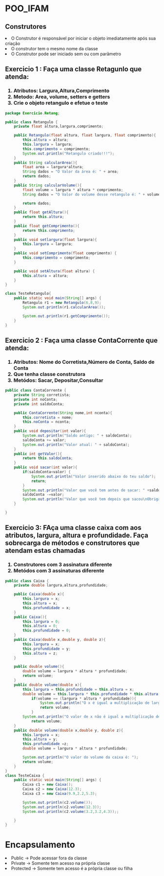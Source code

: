 # POO_IFAM
## Construtores

<li>O Construtor é responsável por iniciar o objeto imediatamente após sua criação</li>
<li>O construtor tem o mesmo nome da classe</li>
<li>O Construtor pode ser iniciado sem ou com parâmetro</li>

## Exercicio 1 : Faça uma classe Retagunlo que atenda:

<h3>
    <ol>
        <li>Atributos: Largura,Altura,Comprimento</li>
        <li>Metodo: Area, volume, setters e getters</li>
        <li>Crie o objeto retangulo e efetue o teste</li>
    </ol>
</h3>

`````java
package Exercicio.Retang;

public class Retangulo {
    private float altura,largura,comprimento;

    public Retangulo(float altura, float largura, float comprimento){
        this.altura = altura;
        this.largura = largura;
        this.comprimento = comprimento;
        System.out.println("Retangulo criado!!!");
    }
    public String calcularArea(){
        float area = largura*altura;
        String dados = "O Valor da área é: " + area;
        return dados;
    }
    public String calcularVolume(){
        float volume = largura * altura * comprimento;
        String dados = "O Valor do volume desse retangulo é: " + volume;

        return dados;
    }
    public float getAltura(){
        return this.altura;
    }
    public float getComprimento(){
        return this.comprimento;
    }
    public void setlargura(float largura){
        this.largura = largura;
    }
    public void setComprimento(float comprimento) {
        this.comprimento = comprimento;
    }

    public void setAltura(float altura) {
        this.altura = altura;
    }
}

class TesteRetangulo{
    public static void main(String[] args) {
        Retangulo r1 = new Retangulo(6,8,9);
        System.out.println(r1.calcularArea());

        System.out.println(r1.getComprimento());
    }
}

``````


## Exercicio 2 : Faça uma classe ContaCorrente que atenda:

<h3>
<ol>
<li>Atributos: Nome do Corretista,Número de Conta, Saldo de Conta</li>
<li>Que tenha classe construtora</li>
<li>Metódos: Sacar, Depositar,Consultar</li>
</ol>

</h3>

````java
public class ContaCorrente {
    private String corretista;
    private int noConta;
    private int saldoConta;

    public ContaCorrente(String nome,int nconta){
        this.corretista = nome;
        this.noConta = nconta;
    }
    public void depositar(int valor){
        System.out.println("Saldo antigo: " + saldoConta);
        saldoConta += valor;
        System.out.println("Valor atual: " + saldoConta);
    }
    public int getValor(){
        return this.saldoConta;
    }
    public void sacar(int valor){
        if(saldoConta<valor) {
            System.out.println("Valor inserido abaixo do teu saldo");
            return;
        }
        System.out.println("Valor que você tem antes de sacar: " +saldoConta);
        saldoConta -=valor;
        System.out.println("Valor que você tem depois que sacou\nObrigado!!!");
    }

}
````

## Exercicio 3: FAça uma classe caixa com aos atributos, largura, altura e profundidade. Faça sobrecarga de métodos e construtores que atendam estas chamadas
<h3>
    <ol>
        <li>Construtores com 3 assinatura diferente</li>
        <li>Metódos com 3 assinaturas diferente</li>
    </ol>
</h3>

````java
public class Caixa {
    private double largura,altura,profundidade;

    public Caixa(double x){
        this.largura = x;
        this.altura = x;
        this.profundidade = x;
    }
    public Caixa(){
        this.largura = 0;
        this.altura = 0;
        this.profundidade = 0;
    }
    public Caixa(double x,double y, double z){
        this.largura = x;
        this.profundidade = y;
        this.altura = z;
    }

    public double volume(){
        double volume = largura * altura * profundidade;
        return volume;
    }
    public double volume(double x){
        this.largura = this.profundidade = this.altura = x;
        double volume = this.largura * this.profundidade * this.altura;
            if(volume == (largura * altura * profundidade)){
                System.out.println("O x é igual a multiplicação de largura,altura e profundidade");
                return volume;
            }
        System.out.println("O valor de x não é igual a multiplicação de largura, altura e profundidade");
            return volume;
    }
    public double volume(double x,double y, double z){
        this.largura = x;
        this.altura = y;
        this.profundidade =z;
        double volume = largura * altura * profundidade;

        System.out.println("O valor do volume da caixa é: ");
        return volume;
    }
}
class TesteCaixa {
    public static void main(String[] args) {
        Caixa c1 = new Caixa();
        Caixa c2 = new Caixa(12.3);
        Caixa c3 = new Caixa(9.9,2.2,5.3);

        System.out.println(c2.volume());
        System.out.println(c2.volume(12.3));
        System.out.println(c2.volume(3.2,3.2,4.3));;

    }
}
````

# Encapsulamento

<li>Public -> Pode acessar fora da classe</li>
<li>Private -> Somente tem acesso na própria classe</li>
<li>Protected -> Somente tem acesso é a própria classe ou filha</li>
